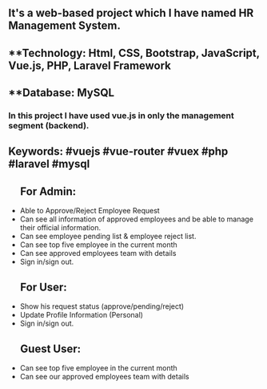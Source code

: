##  It's a web-based project which I have named HR Management System.

## **Technology: Html, CSS, Bootstrap, JavaScript, Vue.js, PHP, Laravel Framework 
## **Database: MySQL

<h3>In this project I have used vue.js in only the management segment (backend). </h3>

## Keywords: #vuejs #vue-router #vuex #php #laravel #mysql


<ul>
<h2>For Admin:</h2>
<li>Able to Approve/Reject Employee Request</li>
<li>Can see all information of approved employees and be able to manage their official information.</li>
<li>Can see employee pending list & employee reject list.</li>
<li>Can see top five employee in the current month</li>
<li>Can see approved employees team with details</li>
<li>Sign in/sign out.</li>
</ul>

<ul>
<h2>For User:</h2>
<li>Show his request status (approve/pending/reject)</li>
<li>Update Profile Information (Personal)</li>
<li>Sign in/sign out.</li>
</ul>

<ul>
<h2>Guest User:</h2>
<li>Can see top five employee in the current month</li>
<li>Can see our approved employees team with details</li>
</ul>
